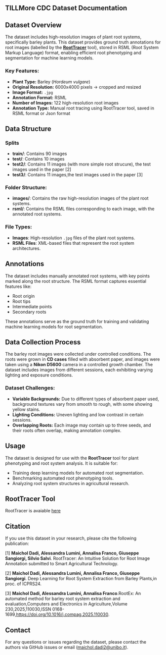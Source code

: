## TILLMore CDC Dataset Documentation

## Dataset Overview

The dataset includes high-resolution images of plant root systems, specifically barley plants. This dataset provides ground truth annotations for root images (labelled by the [**RootTracer**](https://github.com/MaicholD95/RootTracer) tool), stored in RSML (Root System Markup Language) format, enabling efficient root phenotyping and segmentation for machine learning models.

### Key Features:
- **Plant Type:** Barley (*Hordeum vulgare*)
- **Original Resolution:** 6000x4000 pixels -> cropped and resized
- **Image Format:**  `.jpg`
- **Annotation Format:** RSML
- **Number of Images:** 122 high-resolution root images
- **Annotation Type:** Manual root tracing using RootTracer tool, saved in RSML format or Json format


## Data Structure

### Splits
- **train/**: Contains 90 images
- **test/**: Contains 10 images
- **test2/**: Contains 11 images (with more simple root strucure), the test images used in the paper [2]
- **test3/**: Contains 11 images,the test images used in the paper [3]
  
### Folder Structure:
- **images/**: Contains the raw high-resolution images of the plant root systems.
- **rsml/**: Contains the RSML files corresponding to each image, with the annotated root systems.
  
### File Types:
- **Images**: High-resolution  `.jpg` files of the plant root systems.
- **RSML Files**: XML-based files that represent the root system architectures.

## Annotations

The dataset includes manually annotated root systems, with key points marked along the root structure. The RSML format captures essential features like:
- Root origin
- Root tips
- Intermediate points
- Secondary roots

These annotations serve as the ground truth for training and validating machine learning models for root segmentation.

## Data Collection Process

The barley root images were collected under controlled conditions. The roots were grown in **CD cases** filled with absorbent paper, and images were taken using a **Nikon D5600** camera in a controlled growth chamber. The dataset includes images from different sessions, each exhibiting varying lighting and exposure conditions.

### Dataset Challenges:
- **Variable Backgrounds:** Due to different types of absorbent paper used, background textures vary from smooth to rough, with some showing yellow stains.
- **Lighting Conditions:** Uneven lighting and low contrast in certain sessions.
- **Overlapping Roots:** Each image may contain up to three seeds, and their roots often overlap, making annotation complex.

## Usage

The dataset is designed for use with the **RootTracer** tool for plant phenotyping and root system analysis. It is suitable for:
- Training deep learning models for automated root segmentation.
- Benchmarking automated root phenotyping tools.
- Analyzing root system structures in agricultural research.

## RootTracer Tool
RootTracer is avaiable [here](https://github.com/MaicholD95/RootTracer)

## Citation

If you use this dataset in your research, please cite the following publication:

[1] **Maichol Dadi, Alessandra Lumini, Annalisa Franco, Giuseppe Sangiorgi, Silvio Salvi**. RootTracer: An Intuitive Solution for Root Image Annotation submitted to Smart Agricultural Technology.

[2] **Maichol Dadi, Alessandra Lumini, Annalisa Franco, Giuseppe Sangiorgi**. Deep Learning for Root System Extraction from Barley Plants,in proc. of ICPRS24.

[3] **Maichol Dadi, Alessandra Lumini, Annalisa Franco**.RootEx: An automated method for barley root system extraction and evaluation,Computers and Electronics in Agriculture,Volume 230,2025,110030,ISSN 0168-1699,https://doi.org/10.1016/j.compag.2025.110030.



## Contact

For any questions or issues regarding the dataset, please contact the authors via GitHub issues or email (maichol.dadi2@unibo.it).

